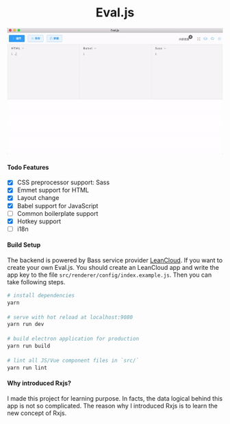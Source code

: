 <h1 align="center">Eval.js</h1>
<p align="center">
  <img
   width="800"
   src="https://github.com/codertx/eval-desktop/raw/master/demo.gif"/>
</p>

#### Todo Features

- [x] CSS preprocessor support: Sass
- [x] Emmet support for HTML
- [x] Layout change
- [x] Babel support for JavaScript
- [ ] Common boilerplate support
- [x] Hotkey support
- [ ] i18n

#### Build Setup

The backend is powered by Bass service provider [LeanCloud](https://leancloud.cn/).
If you want to create your own Eval.js. You should create an LeanCloud app and write the app key to the file `src/renderer/config/index.example.js`. Then you can take following steps.

``` bash
# install dependencies
yarn

# serve with hot reload at localhost:9080
yarn run dev

# build electron application for production
yarn run build

# lint all JS/Vue component files in `src/`
yarn run lint

```

#### Why introduced Rxjs?
I made this project for learning purpose. In facts, the data logical behind this app is not so complicated. The reason why I introduced Rxjs is to learn the new concept of Rxjs.
